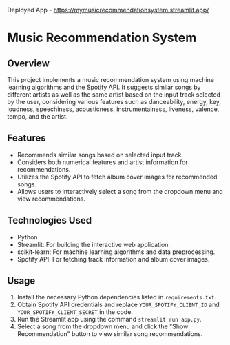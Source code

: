 Deployed App - https://mymusicrecommendationsystem.streamlit.app/

# Music Recommendation System

## Overview
This project implements a music recommendation system using machine learning algorithms and the Spotify API. It suggests similar songs by different artists as well as the same artist based on the input track selected by the user, considering various features such as danceability, energy, key, loudness, speechiness, acousticness, instrumentalness, liveness, valence, tempo, and the artist.

## Features
- Recommends similar songs based on selected input track.
- Considers both numerical features and artist information for recommendations.
- Utilizes the Spotify API to fetch album cover images for recommended songs.
- Allows users to interactively select a song from the dropdown menu and view recommendations.

## Technologies Used
- Python
- Streamlit: For building the interactive web application.
- scikit-learn: For machine learning algorithms and data preprocessing.
- Spotify API: For fetching track information and album cover images.

## Usage
1. Install the necessary Python dependencies listed in `requirements.txt`.
2. Obtain Spotify API credentials and replace `YOUR_SPOTIFY_CLIENT_ID` and `YOUR_SPOTIFY_CLIENT_SECRET` in the code.
3. Run the Streamlit app using the command `streamlit run app.py`.
4. Select a song from the dropdown menu and click the "Show Recommendation" button to view similar song recommendations.

